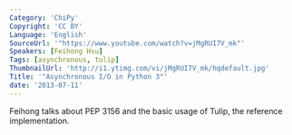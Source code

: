 ```yaml
---
Category: 'ChiPy'
Copyright: 'CC BY'
Language: 'English'
SourceUrl: '"https://www.youtube.com/watch?v=jMgRUI7V_mk"'
Speakers: [Feihong Hsu]
Tags: [asynchronous, tulip]
ThumbnailUrl: 'http://i1.ytimg.com/vi/jMgRUI7V_mk/hqdefault.jpg'
Title: '"Asynchronous I/O in Python 3"'
date: '2013-07-11'
---
```

Feihong talks about PEP 3156 and the basic usage of Tulip,  the reference implementation.